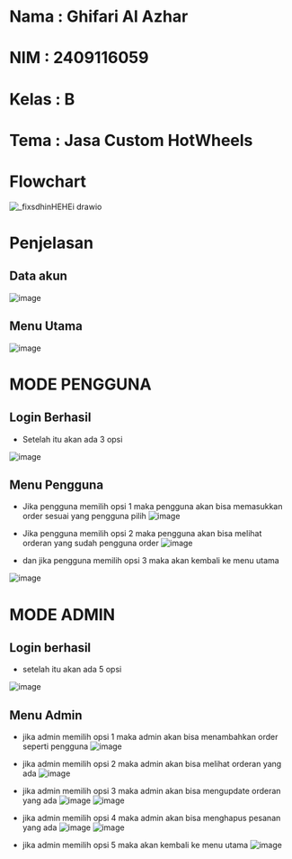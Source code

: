 # Nama : Ghifari Al Azhar
# NIM : 2409116059
# Kelas : B
# Tema : Jasa Custom HotWheels

# Flowchart
![_fixsdhinHEHEi drawio](https://github.com/user-attachments/assets/77081ac9-020b-42c1-822c-59a7513eef88)
# Penjelasan 

## Data akun 
![image](https://github.com/user-attachments/assets/e8e31713-c26d-400c-b296-315ebfc1050c)

## Menu Utama
![image](https://github.com/user-attachments/assets/98fb16d6-7bd2-4feb-9977-71f3b15b46ac)

# MODE PENGGUNA
## Login Berhasil
- Setelah itu akan ada 3 opsi

![image](https://github.com/user-attachments/assets/da7c2330-f482-4c7e-9a5f-ac7542aac6a2)
## Menu Pengguna

- Jika pengguna memilih opsi 1 maka pengguna akan bisa memasukkan order sesuai yang pengguna pilih
![image](https://github.com/user-attachments/assets/3715d422-d798-491d-89d3-8212bcfe58f7)

- Jika pengguna memilih opsi 2 maka pengguna akan bisa melihat orderan yang sudah pengguna order
![image](https://github.com/user-attachments/assets/d034b799-4d42-4f58-a17d-734072f2c1f8)

- dan jika pengguna memilih opsi 3 maka akan kembali ke menu utama
  
![image](https://github.com/user-attachments/assets/eff8d234-c76c-468a-b2f5-e584db54f621)


# MODE ADMIN
## Login berhasil 
- setelah itu akan ada 5 opsi
  
![image](https://github.com/user-attachments/assets/7b1800c4-7a5b-4ad5-b0fa-3df12cc4b2b6)
## Menu Admin
- jika admin memilih opsi 1 maka admin akan bisa menambahkan order seperti pengguna
![image](https://github.com/user-attachments/assets/fcd79b8d-4fac-402e-8dd4-08637d6f1f6d)

- jika admin memilih opsi 2 maka admin akan bisa melihat orderan yang ada
![image](https://github.com/user-attachments/assets/3b8e668f-9c1e-43fd-ad78-ec8cc4d597e9)

- jika admin memilih opsi 3 maka admin akan bisa mengupdate orderan yang ada
![image](https://github.com/user-attachments/assets/66b98641-5f94-49fc-92c6-35b2e6b32e4c)
![image](https://github.com/user-attachments/assets/223259e7-5fdc-46d3-aa75-a3fbe7f836dd)


- jika admin memilih opsi 4 maka admin akan bisa menghapus pesanan yang ada
![image](https://github.com/user-attachments/assets/1da1c4c6-64b8-4468-a431-e18e2ce33114)
![image](https://github.com/user-attachments/assets/22067041-4deb-454a-8500-c6ec2e242c0b)

- jika admin memilih opsi 5 maka akan kembali ke menu utama
![image](https://github.com/user-attachments/assets/856dc77a-e9df-4cf6-82b0-e009eca63c55)







